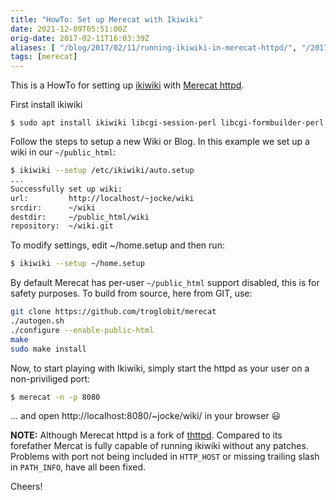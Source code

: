 ```yaml
---
title: "HowTo: Set up Merecat with Ikiwiki"
date: 2021-12-09T05:51:00Z 
orig-date: 2017-02-11T16:03:39Z
aliases: [ "/blog/2017/02/11/running-ikiwiki-in-merecat-httpd/", "/2017/02/11/running-ikiwiki-in-merecat-httpd/" ]
tags: [merecat]
---
```


This is a HowTo for setting up [ikiwiki][] with [Merecat httpd][merecat].

First install ikiwiki

```
$ sudo apt install ikiwiki libcgi-session-perl libcgi-formbuilder-perl
```

Follow the steps to setup a new Wiki or Blog.  In this example we set up a
wiki in our `~/public_html`:

```sh
$ ikiwiki --setup /etc/ikiwiki/auto.setup
...
Successfully set up wiki:
url:         http://localhost/~jocke/wiki
srcdir:      ~/wiki
destdir:     ~/public_html/wiki
repository:  ~/wiki.git
```

To modify settings, edit ~/home.setup and then run:

```sh
$ ikiwiki --setup ~/home.setup
```

By default Merecat has per-user `~/public_html` support disabled, this
is for safety purposes.  To build from source, here from GIT, use:

```sh
git clone https://github.com/troglobit/merecat
./autogen.sh
./configure --enable-public-html
make
sudo make install
```

Now, to start playing with Ikiwiki, simply start the httpd as your user
on a non-priviliged port:

```sh
$ merecat -n -p 8080
```

... and open http://localhost:8080/~jocke/wiki/ in your browser :smiley:

**NOTE:** Although Merecat httpd is a fork of [thttpd][].  Compared to
its forefather Mercat is fully capable of running ikiwiki without any
patches.  Problems with port not being included in `HTTP_HOST` or
missing trailing slash in `PATH_INFO`, have all been fixed.

Cheers!

[thttpd]:  http://acme.com/software/thttpd/
[ikiwiki]: http://ikiwiki.info/
[merecat]: https://merecat.troglobit.com
